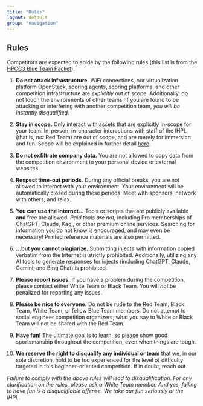 ```yaml
---
title: "Rules"
layout: default
group: "navigation"
---
```


## Rules

Competitors are expected to abide by the following rules (this list is from the [HPCC3 Blue Team Packet](https://plinko.horse/packet)):

1. **Do not attack infrastructure.** WiFi connections, our virtualization platform OpenStack, scoring agents, scoring platforms, and other competition infrastructure are *explicitly* out of scope. Additionally, do not touch the environments of other teams. If you are found to be attacking or interfering with another competition team, *you will be instantly disqualified*.

2. **Stay in scope.** Only interact with assets that are explicitly in-scope for your team. In-person, in-character interactions with staff of the IHPL (that is, *not* Red Team) are out of scope, and are merely for immersion and fun. Scope will be explained in further detail [here](#scope).

3. **Do not exfiltrate company data.** You are not allowed to copy data from the competition environment to your personal device or external websites.

4. **Respect time-out periods.** During any official breaks, you are not allowed to interact with your environment. Your environment will be automatically closed during these periods. Meet with sponsors, network with others, and relax.

5. **You can use the Internet...** Tools or scripts that are publicly available **and** free are allowed. *Paid tools are not*, including Pro memberships of ChatGPT, Claude, Kagi, or other premium online services. Searching for information you do not know is encouraged, and may even be necessary\! Printed reference materials are also permitted.

6. **…but you cannot plagiarize.** Submitting injects with information copied verbatim from the Internet is strictly prohibited. Additionally, utilizing any AI tools to generate responses for injects (including ChatGPT, Claude, Gemini, and Bing Chat) is prohibited.

7. **Please report issues.** If you have a problem during the competition, please contact either White Team or Black Team. You will *not* be penalized for reporting any issues.

8. **Please be nice to everyone.** Do not be rude to the Red Team, Black Team, White Team, or fellow Blue Team members. Do not attempt to social engineer competition organizers; what you say to White or Black Team will not be shared with the Red Team.

9. **Have fun\!** The ultimate goal is to learn, so please show good sportsmanship throughout the competition, even when things are tough.

10. **We reserve the right to disqualify any individual or team** that we, in our sole discretion, hold to be too experienced for the level of difficulty targeted in this beginner-oriented competition. If in doubt, reach out.


*Failure to comply with the above rules will lead to disqualification. For any clarification on the rules, please ask a White Team member. And yes, failing to have fun is a disqualifiable offense. We take our fun seriously at the IHPL.*
